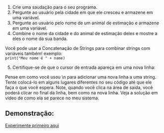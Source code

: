 1. Crie uma saudação para o seu programa.
2. Pergunte ao usuário pela cidade em que ele cresceu e armazene em uma variável.
3. Pergunte ao usuário pelo nome de um animal de estimação e armazene em uma variável.
4. Combine o nome da cidade e do animal de estimação deles e mostre a eles o nome da sua banda.
<div class="hint">
  Você pode usar a Concatenação de Strings para combinar strings com variáveis também!
  exemplo: 

<code>
print("Meu nome é " + name)
</code>
</div>

5. Certifique-se de que o cursor de entrada apareça em uma nova linha:

<div class="hint">
  Pense em como você usou \n para adicionar uma nova linha a uma string. Tente colocá-lo em alguns lugares diferentes no seu código até que ele faça o que você espera. Note, quando você clica na área de saída, você poderá clicar no final da linha, bem como na nova linha. Veja a solução em vídeo de como ela se parece no meu sistema.
</div>


## Demonstração:
[Experimente primeiro aqui](https://appbrewery.github.io/python-day1-demo/)